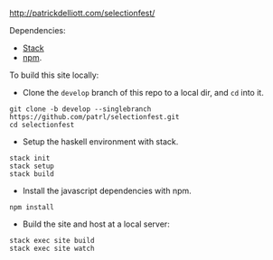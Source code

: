 <http://patrickdelliott.com/selectionfest/>

Dependencies:

- [Stack](https://www.haskellstack.org)
- [npm](https://www.npmjs.com/).

To build this site locally:

- Clone the `develop` branch of this repo to a local dir, and `cd` into it.
 
~~~
git clone -b develop --singlebranch https://github.com/patrl/selectionfest.git
cd selectionfest
~~~

- Setup the haskell environment with stack.

~~~
stack init
stack setup
stack build
~~~

- Install the javascript dependencies with npm.

~~~
npm install
~~~

- Build the site and host at a local server:

~~~
stack exec site build
stack exec site watch
~~~
